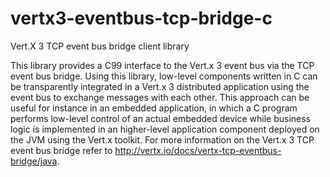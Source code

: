 # vertx3-eventbus-tcp-bridge-c
Vert.X 3 TCP event bus bridge client library

This library provides a C99 interface to the Vert.x 3 event bus via the TCP
event bus bridge. Using this library, low-level components written in C can
be transparently integrated in a Vert.x 3 distributed application using the
event bus to exchange messages with each other. This approach can be useful
for instance in an embedded application, in which a C program performs
low-level control of an actual embedded device while business logic is
implemented in an higher-level application component deployed on the JVM
using the Vert.x toolkit. For more information on the Vert.x 3 TCP event bus
bridge refer to http://vertx.io/docs/vertx-tcp-eventbus-bridge/java.
